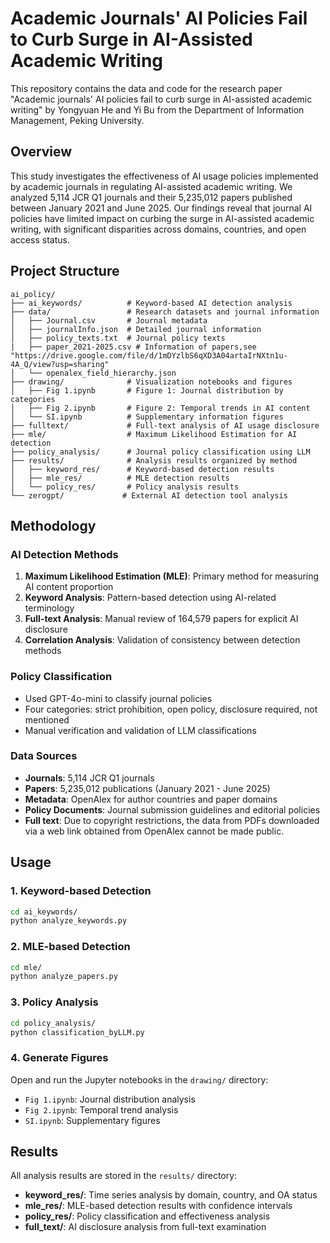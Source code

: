 # Academic Journals' AI Policies Fail to Curb Surge in AI-Assisted Academic Writing

This repository contains the data and code for the research paper "Academic journals' AI policies fail to curb surge in AI-assisted academic writing" by Yongyuan He and Yi Bu from the Department of Information Management, Peking University.

## Overview

This study investigates the effectiveness of AI usage policies implemented by academic journals in regulating AI-assisted academic writing. We analyzed 5,114 JCR Q1 journals and their 5,235,012 papers published between January 2021 and June 2025. Our findings reveal that journal AI policies have limited impact on curbing the surge in AI-assisted academic writing, with significant disparities across domains, countries, and open access status.


## Project Structure

```
ai_policy/
├── ai_keywords/          # Keyword-based AI detection analysis
├── data/                 # Research datasets and journal information
│   ├── Journal.csv       # Journal metadata
│   ├── journalInfo.json  # Detailed journal information
│   ├── policy_texts.txt  # Journal policy texts
|   ├── paper_2021-2025.csv # Information of papers,see "https://drive.google.com/file/d/1mDYzlbS6qXD3A04artaIrNXtn1u-4A_Q/view?usp=sharing"
│   └── openalex_field_hierarchy.json
├── drawing/              # Visualization notebooks and figures
│   ├── Fig 1.ipynb       # Figure 1: Journal distribution by categories
│   ├── Fig 2.ipynb       # Figure 2: Temporal trends in AI content
│   └── SI.ipynb          # Supplementary information figures
├── fulltext/             # Full-text analysis of AI usage disclosure
├── mle/                  # Maximum Likelihood Estimation for AI detection
├── policy_analysis/      # Journal policy classification using LLM
├── results/              # Analysis results organized by method
│   ├── keyword_res/      # Keyword-based detection results
│   ├── mle_res/          # MLE detection results
│   └── policy_res/       # Policy analysis results
└── zerogpt/             # External AI detection tool analysis
```

## Methodology

### AI Detection Methods
1. **Maximum Likelihood Estimation (MLE)**: Primary method for measuring AI content proportion
2. **Keyword Analysis**: Pattern-based detection using AI-related terminology
3. **Full-text Analysis**: Manual review of 164,579 papers for explicit AI disclosure
4. **Correlation Analysis**: Validation of consistency between detection methods

### Policy Classification
- Used GPT-4o-mini to classify journal policies
- Four categories: strict prohibition, open policy, disclosure required, not mentioned
- Manual verification and validation of LLM classifications

### Data Sources
- **Journals**: 5,114 JCR Q1 journals
- **Papers**: 5,235,012 publications (January 2021 - June 2025)
- **Metadata**: OpenAlex for author countries and paper domains
- **Policy Documents**: Journal submission guidelines and editorial policies
- **Full text**: Due to copyright restrictions, the data from PDFs downloaded via a web link obtained from OpenAlex cannot be made public.


## Usage

### 1. Keyword-based Detection
```bash
cd ai_keywords/
python analyze_keywords.py
```

### 2. MLE-based Detection
```bash
cd mle/
python analyze_papers.py
```

### 3. Policy Analysis
```bash
cd policy_analysis/
python classification_byLLM.py
```

### 4. Generate Figures
Open and run the Jupyter notebooks in the `drawing/` directory:
- `Fig 1.ipynb`: Journal distribution analysis
- `Fig 2.ipynb`: Temporal trend analysis
- `SI.ipynb`: Supplementary figures

## Results

All analysis results are stored in the `results/` directory:
- **keyword_res/**: Time series analysis by domain, country, and OA status
- **mle_res/**: MLE-based detection results with confidence intervals
- **policy_res/**: Policy classification and effectiveness analysis
- **full_text/**: AI disclosure analysis from full-text examination

